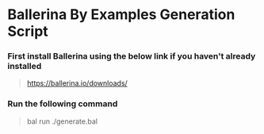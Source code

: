 # Ballerina By Examples Generation Script

### First install Ballerina using the below link if you haven't already installed
> https://ballerina.io/downloads/

### Run the following command
> bal run ./generate.bal